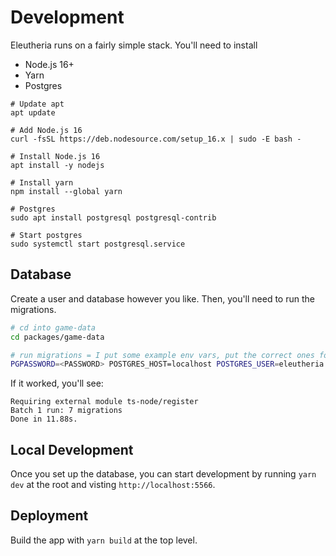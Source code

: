 # Development

Eleutheria runs on a fairly simple stack. You'll need to install

- Node.js 16+
- Yarn
- Postgres

```
# Update apt
apt update

# Add Node.js 16
curl -fsSL https://deb.nodesource.com/setup_16.x | sudo -E bash -

# Install Node.js 16
apt install -y nodejs

# Install yarn
npm install --global yarn

# Postgres
sudo apt install postgresql postgresql-contrib

# Start postgres
sudo systemctl start postgresql.service
```

## Database

Create a user and database however you like. Then, you'll need to run the migrations.

```sh
# cd into game-data
cd packages/game-data

# run migrations = I put some example env vars, put the correct ones for your setup.
PGPASSWORD=<PASSWORD> POSTGRES_HOST=localhost POSTGRES_USER=eleutheria POSTGRES_DB=eleutheria yarn knex migrate:latest
```

If it worked, you'll see:

```
Requiring external module ts-node/register
Batch 1 run: 7 migrations
Done in 11.88s.
```

## Local Development

Once you set up the database, you can start development by running `yarn dev` at the root and visting `http://localhost:5566`.

## Deployment

Build the app with `yarn build` at the top level.